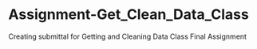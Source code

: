 # Assignment-Get_Clean_Data_Class
Creating submittal for Getting and Cleaning Data Class Final Assignment
